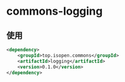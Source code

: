 # commons-logging

## 使用
```xml
<dependency>
    <groupId>top.isopen.commons</groupId>
    <artifactId>logging</artifactId>
    <version>0.1.0</version>
</dependency>
```
